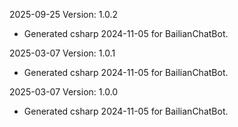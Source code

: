 2025-09-25 Version: 1.0.2
- Generated csharp 2024-11-05 for BailianChatBot.

2025-03-07 Version: 1.0.1
- Generated csharp 2024-11-05 for BailianChatBot.

2025-03-07 Version: 1.0.0
- Generated csharp 2024-11-05 for BailianChatBot.

